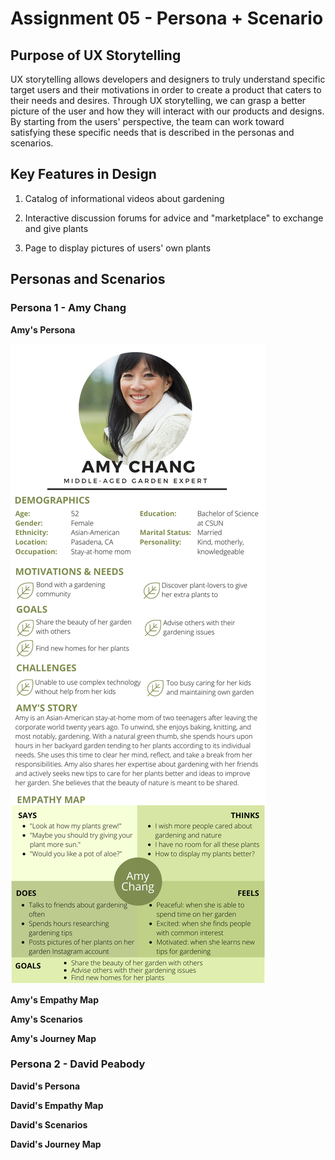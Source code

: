 # Assignment 05 - Persona + Scenario
## Purpose of UX Storytelling
UX storytelling allows developers and designers to truly understand specific target users and their motivations in order to create a product that caters to their needs and desires. Through UX storytelling, we can grasp a better picture of the user and how they will interact with our products and designs. By starting from the users' perspective, the team can work toward satisfying these specific needs that is described in the personas and scenarios. 

## Key Features in Design
1. Catalog of informational videos about gardening


2. Interactive discussion forums for advice and "marketplace" to exchange and give plants


3. Page to display pictures of users' own plants

## Personas and Scenarios
### Persona 1 - Amy Chang
**Amy's Persona**


![Amy's Persona](DH150_Amy_Persona.png)

**Amy's Empathy Map**

**Amy's Scenarios**

**Amy's Journey Map**

### Persona 2 - David Peabody 
**David's Persona**

**David's Empathy Map**

**David's Scenarios**

**David's Journey Map**
